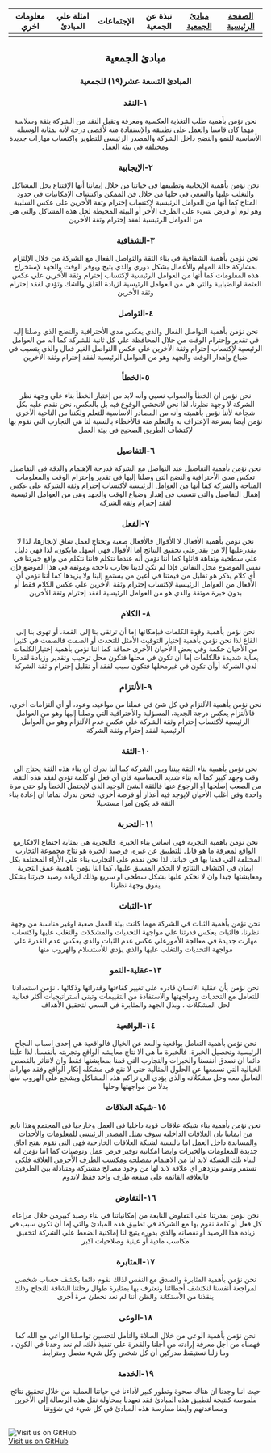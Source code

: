 
معلومات اخري             |  امثلة علي المبادئ             |  الإجتماعات             |  نبذة عن الجمعية             |  [مبادئ الجمعية](https://amateursanonymous.github.io/principles)|  [الصفحة الرئيسية](https://amateursanonymous.github.io) 
:-------------------------:|:-------------------------:|:-------------------------:|:-------------------------:|:-------------------------:|:-------------------------:
  |    |    |    |  


## <center>مبادئ الجمعية</center>
### <center> المبادئ التسعة عشر(١٩) للجمعية</center>

### <center>  ١-النقد</center>

<center>نحن نؤمن بأهمية طلب التغذية العكسية ومعرفة وتقبل النقد من الشركة بثقة وسلاسة مهما كان قاسيا والعمل على تطبيقه والإستفادة منه لأقصي درجة لأنه بمثابة الوسيلة الأساسية للنمو والنضج داخل الشركة والمصدر الرئيسى للتطوير واكتساب مهارات جديدة ومختلفة في بيئة العمل</center>

### <center> ٢-الإيجابية</center>

<center>نحن نؤمن بأهمية الإيجابية وتطبيقها في حياتنا من خلال إيماننا أنها الإقتناع بحل المشاكل والتغلب عليها والسعي في حلها من خلال فن الممكن واكتشاف الإمكانيات في حدود المتاح  كما أنها من العوامل الرئيسية لإكتساب إحترام وثقة الأخرين على عكس السلبية وهو لوم أو فرض شيء على الطرف الأخر أو البيئة المحيطة لحل هذه المشاكل والتي هي من العوامل الرئيسية لفقد إحترام وثقة الأخرين</center>

### <center> ٣-الشفافية</center>

<center>نحن نؤمن بأهمية الشفافية في بناء الثقة والتواصل الفعال مع الشركة من خلال الإلتزام  بمشاركة حالة المهام والأعمال بشكل دوري والذي يتيح ويوفر الوقت والجهد لإستخراج هذه المعلومات كما أنها من العوامل الرئيسية لإكتساب إحترام وثقة الأخرين علي عكس العتمة اوالضبابية والتي هي من العوامل الرئيسية لزيادة القلق والشك وتؤدي لفقد إحترام وثقة الأخرين</center>

### <center> ٤-التواصل</center>

<center>نحن نؤمن بأهمية التواصل الفعال والذي يعكس مدي الأحترافية والنضج الذي وصلنا إليه في تقدير وإحترام الوقت من خلال المحافظة علي كل ثانية للشركة  كما أنه من العوامل الرئيسية لإكتساب إحترام وثقة الأخرين علي عكس االتواصل الغير فعال والذي يتسبب في ضياع وإهدار الوقت والجهد وهو من العوامل الرئيسية لفقد إحترام وثقة الأخرين</center>

### <center> ٥-الخطأ</center>

<center>نحن نؤمن ان الخطأ والصواب نسبي وأنه لابد من إعتبار الخطأ بناء علي وجهة نظر الشركة لا وجهة نظرنا، لذا نحن لانخشي الوقوع فيه بل بالعكس، نحن نقدم عليه بكل شجاعة لأننا نؤمن بأهميته وأنه من المصادر الأساسية للتعلم ولكننا من الناحية الأخري نؤمن أيضا بسرعة الإعتراف به والتعلم منه فالأخطاء بالنسبة لنا هي التجارب التي نقوم بها لإكتشاف الطريق الصحيح في بيئة العمل</center>


### <center> ٦-التفاصيل </center>

<center>نحن نؤمن بأهمية التفاصيل عند التواصل مع الشركة فدرجة الإهتمام والدقة في التفاصيل تعكس مدي الأحترافية والنضج التي وصلنا إليها في تقدير وإحترام الوقت والمعلومات المتاحة والشركة  كما أنها من العوامل الرئيسية لأكتساب إحترام وثقة الشركة علي عكس إهمال التفاصيل  والتي تتسبب في إهدار وضياع الوقت والجهد وهي من العوامل الرئيسية لفقد إحترام وثقة الشركة</center>

### <center> ٧-الفعل</center>

<center>نحن نؤمن بأهمية الأفعال لا الأقوال فالأفعال صعبة وتحتاج  لعمل شاق لإنجازها، لذا لا يقدرعليها إلا من يقدرعلي تحقيق النتائج اما الأقوال فهي أسهل مايكون، لذا فهي دليل علي سطحية وتفاهة قائلها كما أننا نؤمن أنه عندما نتكلم فاننا نتكلم من واقع خبرتنا في نفس الموضوع محل النقاش فإذا لم تكن لدينا تجارب ناجحة وموثقة في هذا الموضع فإن أي كلام يذكر هو تقليل من قيمتنا في أعين من يستمع إلينا ولا يزيدها كما أننا نؤمن أن الأفعال من العوامل الرئيسية لإكتساب إحترام وثقة الأخرين علي عكس الكلام فقط أو بدون خبرة موثقة والذي هو من العوامل الرئيسية لفقد إحترام وثقة الأخرين</center>

### <center> ٨- الكلام</center>

<center>نحن نؤمن بأهمية وقوة الكلمات فبإمكانها إما أن ترتقى بنا إلى القمة، أو تهوى بنا إلى القاع  لذا نحن نؤمن بأهمية إختيار التوقيت الأمثل للتحدث أو الصمت فالصمت في كثيرا من الأحيان حكمة وفي بعض االأحيان الأخرى حماقة كما اننا نؤمن بأهمية إختيارالكلمات بعناية شديدة فالكلمات إما ان تكون في محلها  فتكون محل ترحيب وتقدير وزيادة لقدرنا لدي الشركة أوأن تكون في غيرمحلها فتكون سبب لفقد أو تقليل إحترام  و ثقة الشركة</center>

### <center> ٩-الألتزام</center>

<center>نحن نؤمن بأهمية الألتزام في كل شئ في عملنا من مواعيد، وعود، أو أي ألتزامات أخري، فالألتزام يعكس درجة الجدية، المسؤلية والأحترافية التي وصلنا إليها وهو من العوامل الرئيسية لأكتساب إحترام وثقة الشركة علي عكس عدم الألتزام وهو من العوامل الرئيسية لفقد إحترام وثقة الشركة</center>

### <center> ١٠-الثقة </center>

<center>نحن نؤمن بأهمية بناء الثقة بيننا وبين الشركة كما أننا ندرك أن بناء هذه الثقة يحتاج الي وقت وجهد كبير كما أنه بناء شديد الحساسية فأن أي فعل أو كلمة تؤدي لفقد هذه الثقة، من الصعب إصلحها أو الرجوع عنها فالثقة الشئ الوحيد الذي لايحتمل الخطأ ولو حتي مرة واحدة  وفي أغلب الأحيان لايوجد فيه أعذار أو فرصة أخري،  فنحن ندرك تماما ان إعادة  بناء الثقة قد يكون امرا مستحيلا</center>

### <center> ١١-التجربة</center>

<center> نحن نؤمن باهمية التجربة فهى اساس بناء الخبرة،  فالتجربة هى بمثابة اجتماع الافكارمع الواقع لمعرفة ما هو قابل للتطبيق عن غيره، فرصيد الخبرة هو نتاج مجموعة التجارب المختلفة التي قمنا بها في حياتنا. لذا نحن نقدم علي التجارب بناء علي الأراء المختلفة بكل ايمان في اكتشاف النتائج لا الحكم المسبق عليها، كما اننا نؤمن باهمية عمق التجربة ومعايشتها جيدا وان لا نحكم عليها بشكل سطحى او سريع وذلك لزيادة رصيد خبرتنا بشكل يفوق وجهة نظرنا 
 </center>
 
### <center> ١٢-الثبات</center>

<center> نحن نؤمن بأهمية الثبات في الشركة مهما كانت بيئة العمل  صعبة اوغير مناسبة من وجهة نظرنا، فالثبات يعكس قدرتنا علي مواجهة التحديات والمشكلات والتغلب عليها واكتساب مهارت جديدة في معالجة الأمورعلي عكس عدم الثبات والذي يعكس عدم القدرة علي مواجهة التحديات والتغلب عليها والذي يؤدي للأستسلام والهروب منها</center>

### <center> ١٣-عقلية-النمو </center>

<center>نحن نؤمن بأن عقلية الانسان قادره على تغيير كفاءتها وقدراتها وذكائها ، نؤمن استعدادنا للتعامل مع التحديات ومواجهتها والاستفادة من التقييمات وتبنى استراتيجيات أكثر فعالية لحل المشكلات ، وبذل الجهد والمثابرة في السعي لتحقيق الأهداف</center>

### <center> ١٤-الواقعية </center>

<center>نحن نؤمن بأهمية التعامل بواقعية والبعد عن الخيال فالواقعية هي إحدى اسباب النجاح الرئيسية وتحصيل الخبرة،  فالخبرة ما هى الا نتاج معايشه الواقع وتجربته بأنفسنا. لذا علينا دائما ان نصدق أنفسنا والخبرات والتجارب التى قمنا بمعايشتها فقط  وان لانتأثر بالقصص الخيالية التي نسمعها عن الحلول المثالية  حتى لا نقع فى مشكله إنكار الواقع  وفقد مهارات التعامل معه وحل مشكلاته والذي يؤدي الي تراكم هذه المشاكل ويشجع علي الهروب منها بدلا من مواجهتها وحلها </center>

### <center> ١٥-شبكة العلاقات</center>

<center>نحن نؤمن بأهمية بناء شبكة علاقات قوية داخليا في العمل وخارجيا في المجتمع وهذا نابع من ايماننا بان العلاقات الداخلية سوف تمثل المصدر الرئيسي للمعلومات والأحداث والمساندة داخل العمل اما بالنسبة لشبكة العلاقات الخارجية فهي التي تقوم بفتح افاق جديدة للمعلومات والخبرات وايضا امكانية توفير فرص عمل وتوصيات كما اننا نؤمن انه لبناء تلك الشبكة لابد لنا من الاهتمام بمصلحة ومكسب الطرف الأخرمن العلاقة  فلكي تستمر وتنمو وتزدهر اي علاقة لابد لها من وجود مصالح مشتركة ومتبادلة بين الطرفين فالعلاقة القائمة على منفعة طرف واحد فقط لاتدوم</center>

### <center> ١٦-التفاوض</center>

<center>نحن نؤمن بقدرتنا على التفاوض النابعة من إمكانياتنا في بناء رصيد كبيرمن خلال مراعاة كل فعل أو كلمة نقوم بها مع الشركة في تطبيق هذه المبادئ  والتي إما أن تكون سبب في زيادة هذا الرصيد أو نقصانه والذي بدوره يتيح لنا إماكنية الضغط علي الشركة لتحقيق مكاسب مادية أو عينية وصلاحيات اكبر</center>

### <center> ١٧-المثابرة </center>

<center>نحن نؤمن بأهمية المثابرة والصدق مع النفس لذلك نقوم دائما بكشف حساب شخصى لمراجعة أنفسنا لنكتشف أخطائنا ونعترف بها بمثابرة طوال رحلتنا الشاقة للنجاح  وذلك ينقذنا من الأستكانة والظن أننا لم نعد نخطئ مرة أخرى</center>

### <center> ١٨-الوعى</center>

<center>نحن نؤمن بأهمية الوعى من خلال الصلاة والتأمل لتحسين تواصلنا الواعي مع الله كما فهمناه  من أجل معرفة إرادته من أجلنا والقدرة على تنفيذ ذلك.  لم نعد وحدنا في الكون ، وما زلنا نستيقظ مدركين أن كل شخص وكل شيء متصل ومترابط</center>

### <center> ١٩-الخدمة</center>

<center>حيث اننا وجدنا ان هناك صحوة وتطور كبير لأداءنا في حياتنا العملية من خلال تحقيق نتائج ملموسة كنتيجة لتطبيق هذه المبادئ فقد تعهدنا بمحاولة نقل هذه الرسالة إلى الأخرين ومساعدتهم  وايضا ممارسة هذه المبادئ في كل شيء في شؤوننا</center>


<br>![Visit us on GitHub](https://raw.githubusercontent.com/amateursanonymous/amateursanonymous.github.io/main/assets/GitHub-logo-100.png)<br>
[Visit us on GitHub](https://github.com/amateursanonymous/amateursanonymous.github.io)

